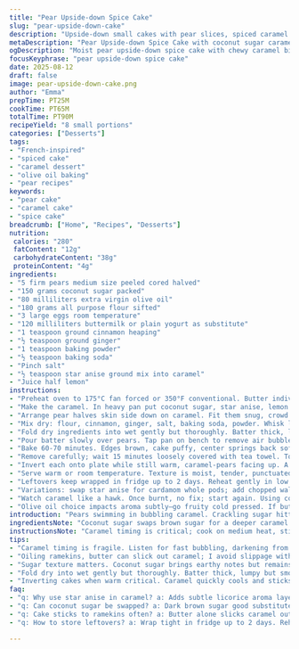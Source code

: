 ```yaml
---
title: "Pear Upside-down Spice Cake"
slug: "pear-upside-down-cake"
description: "Upside-down small cakes with pear slices, spiced caramel sauce. Tender crumb with warm notes from cinnamon and ginger. Pears poach subtly in caramel, sugars bubble enticingly, coating fruit. Oven heat melds textures; cake rises unevenly—edges darker, center soft. A twist of star anise replaces vanilla for subtle aroma. Brown sugar swapped for coconut sugar for earthy depth. Uses olive oil instead of butter; cake stays moist, less dense. Cinnamon and ginger increased; adds complexity. Easy tweaks for flavor and texture depending on fruit ripeness and kitchen humidity."
metaDescription: "Pear Upside-down Spice Cake with coconut sugar caramel, star anise aroma. Moist crumb from olive oil, warmly spiced, tender pears softened in sticky caramel."
ogDescription: "Moist pear upside-down spice cake with chewy caramel bits, star anise scent. Olive oil keeps crumb tender, earthy coconut sugar deepens caramel flavor."
focusKeyphrase: "pear upside-down spice cake"
date: 2025-08-12
draft: false
image: pear-upside-down-cake.png
author: "Emma"
prepTime: PT25M
cookTime: PT65M
totalTime: PT90M
recipeYield: "8 small portions"
categories: ["Desserts"]
tags:
- "French-inspired"
- "spiced cake"
- "caramel dessert"
- "olive oil baking"
- "pear recipes"
keywords:
- "pear cake"
- "caramel cake"
- "spice cake"
breadcrumb: ["Home", "Recipes", "Desserts"]
nutrition: 
 calories: "280"
 fatContent: "12g"
 carbohydrateContent: "38g"
 proteinContent: "4g"
ingredients:
- "5 firm pears medium size peeled cored halved"
- "150 grams coconut sugar packed"
- "80 milliliters extra virgin olive oil"
- "180 grams all purpose flour sifted"
- "3 large eggs room temperature"
- "120 milliliters buttermilk or plain yogurt as substitute"
- "1 teaspoon ground cinnamon heaping"
- "½ teaspoon ground ginger"
- "1 teaspoon baking powder"
- "½ teaspoon baking soda"
- "Pinch salt"
- "½ teaspoon star anise ground mix into caramel"
- "Juice half lemon"
instructions:
- "Preheat oven to 175°C fan forced or 350°F conventional. Butter individual ramekins well to avoid sticking. In my experience, oil slick can cause caramel slip. Protect edges."
- "Make the caramel. In heavy pan put coconut sugar, star anise, lemon juice and 60ml water. Medium heat; watch closely. Bubbles darken from pale amber to rich tawny in 5-7 minutes. Smell it. Watch for slightest burn smell; pull off heat quick before bitter starts. Caramel thickens and darkens fast. Pour evenly into ramekins bottom."
- "Arrange pear halves skin side down on caramel. Fit them snug, crowd the pan. Pears will shrink; no gaps. Don’t crowd too much or steam forms, spoils caramel crunch."
- "Mix dry: flour, cinnamon, ginger, salt, baking soda, powder. Whisk lightly, aerate. Separate bowl: eggs, olive oil, buttermilk. Whisk vigorous to emulsify. Add sugar last bit by bit retaining some grainy crunch hints. Sugar texture matters for crumb."
- "Fold dry ingredients into wet gently but thoroughly. Batter thick, lumpy but smooth. Overmix bleeds gluten—cake tough. Expect lumpy batter; it bakes out."
- "Pour batter slowly over pears. Tap pan on bench to remove air bubbles; batter seeps into pear gaps. Smooth surface with palette knife."
- "Bake 60-70 minutes. Edges brown, cake puffy, center springs back softly when poked. Test with skewer; moist crumbs cling but no raw batter. Oven temps vary; watch color more than timing."
- "Remove carefully; wait 15 minutes loosely covered with tea towel. Too hot and caramel sticks to ramekins like glued."
- "Invert each onto plate while still warm, caramel-pears facing up. A little shake nudges release. If stuck, run knife gently around edges. For safer release, run quick hot knife slice between cake and pan before flipping."
- "Serve warm or room temperature. Texture is moist, tender, punctuated by chewy caramel bits. Pears soft but hold shape, lightly sticky and sweet with spice background. Can add dollop creme fraiche or whipped coconut cream to tame sweetness."
- "Leftovers keep wrapped in fridge up to 2 days. Reheat gently in low oven or microwave 20 seconds to revive softness."
- "Variations: swap star anise for cardamom whole pods; add chopped walnuts or pecans for crunch embedded in batter. Swap pears for apples or quince but adjust caramel time—harder fruit requires longer softening."
- "Watch caramel like a hawk. Once burnt, no fix; start again. Using coconut sugar darkens both caramel and cake crumb; if you prefer golden tone, half brown sugar half coconut fine."
- "Olive oil choice impacts aroma subtly—go fruity cold pressed. If butter preferred, melt and cool but risk heavier crumb."
introduction: "Pears swimming in bubbling caramel. Crackling sugar hitting hot pan, aromas twist of star anise lifting the room. Played with this one over years, switching fats, sugars, layering gentle spice. Each bake shifting flavors and crumb textures. This version feels balanced—soft but structured cake. The sugar swap gives earthier, less aggressive sweetness; olive oil keeps cake moist and gives slight fruitiness. Pears soak and poach, their edges gleaming in sticky spice caramel. Turns out easiest to work in individual dishes, prevents mess; caramel can burn quickly in big pan. Learned to trust my nose, the bubble sounds, the golden edges before trusting clock completely. Tactile checks more reliable around here. This version feels homey, grown-up warm with that spice hit but still sweet enough for end-of-meal comfort. Warming spice invited me to kick cinnamon and ginger up a notch, subtle star anise rounds corners for generosity, not sharpness."
ingredientsNote: "Coconut sugar swaps brown sugar for a deeper caramel flavor and slightly less processed option; bring dark rich note. If unavailable, use dark brown sugar but reduce baking powder by ¼ teaspoon to balance acidity. Olive oil chosen over butter to keep crumb less dense and moister at room temp—ideal if making ahead. Butter gives different mouthfeel and firmer slice. Pears ripe but firm preferred for texture, softer pears risk melting completely. Star anise rather than vanilla extract inject subtle licorice aroma elevating caramel beyond standard. But if dislike or no star anise use vanilla bean scraped or vanilla extract but add it to batter, not caramel to avoid bitter burnt notes. Buttermilk brings acidity, react to leaveners for better rise; yogurt works as substitute."
instructionsNote: "Caramel timing is critical; cook on medium heat, stirring gently only at start to dissolve sugar. When you see rapid bubble formation and a nutty scent, immediate color shifts from pale to golden amber—time to transfer to ramekins. Don’t leave unattended or caramel overcooks and burns. Pears must be arranged while caramel is warm—cold caramel solidifies fast, making scattering impossible. Batter—avoid overmixing flour and wet ingredients; a few flour pockets are fine. Dimpling through batter after pouring and tapping out bubbles ensure even baking. Ramekin choice affects baking time; wider shallow ramekins reduce cooking time because heat penetrates batter quicker. Watch visual cues: edges firm and pulling from sides, top with golden crust, center springs back gently. Cooling slightly before unmolding reduces sticking risks. Using tea towel reduces drafts and cracking top. Flip carefully and in one move so caramel stays pristine. If caramel is too cold and hardened reheating ramekin for 10 seconds in microwave loosens it quickly but jeopardizes structural integrity, best avoided."
tips:
- "Caramel timing is fragile. Listen for fast bubbling, darkening from pale to rich tawny. Smell nutty amber not burnt. Pull off heat exactly then. Burnt caramel ruins top layer; no fix. Use medium heat, no rush. Stir gently first minute only then let it bubble."
- "Oiling ramekins, butter can slick out caramel; I avoid slippage with butter. Pears need firm but ripe. Too soft means melting into caramel puddle; firmness keeps shape. Arrange snug but not packed. Too crowded traps steam—kills crispy caramel layer."
- "Sugar texture matters. Coconut sugar brings earthy notes but remains grainy. Add last in wet mix bit by bit. Retaining slight crunch helps crumb texture. Avoid overmix; lumpy batter okay. Overbeating develops gluten, makes cake dense and tough."
- "Fold dry into wet gently but thoroughly. Batter thick, lumpy but smooth. Overmixing bleeds gluten and toughens crumb. Expect lumps; bake out fine. Tap pan to remove air bubbles; batter seeps in between pear halves. Helps even bake, avoids gaps under fruit."
- "Inverting cakes when warm critical. Caramel quickly cools and sticks tight. Gentle shake nudges release. If stuck run hot knife slice quickly between cake and pan edges. Microwave trick loosens but stresses structure—best avoided for fragile ramekin cakes."
faq:
- "q: Why use star anise in caramel? a: Adds subtle licorice aroma layered under caramel scent. Not sharp but rounds flavor. If no star anise, vanilla bean scraped works. Extract better in batter not caramel or bitterness burns."
- "q: Can coconut sugar be swapped? a: Dark brown sugar good substitute but caramel less deep. Adjust baking powder down by quarter teaspoon to balance acidity when swapping. Regular brown sugar softens crumb more than coconut sugar."
- "q: Cake sticks to ramekins often? a: Butter alone slicks caramel out easy; oil ramekins well. Cool caramel partly before adding pears. Wait 15 minutes whole cake rest after baking before flipping. Hot caramel sticks worse; patience key. Hot knife run around edges before flipping helps release."
- "q: How to store leftovers? a: Wrap tight in fridge up to 2 days. Reheat gentle, low oven or microwave short bursts 20 seconds. Avoid drying out; cake goes firmer with longer chill. Freezing risky for caramel texture, breaks sticky top."

---
```

